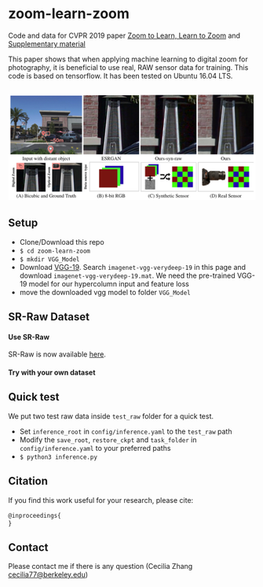 # zoom-learn-zoom
Code and data for CVPR 2019 paper [Zoom to Learn, Learn to Zoom]()
 and [Supplementary material]()

This paper shows that when applying machine learning to digital zoom for photography, it is beneficial to use real, RAW sensor data for training. This code is based on tensorflow. It has been tested on Ubuntu 16.04 LTS.

## ![](./teaser/teaser.png)



## Setup

- Clone/Download this repo
- `$ cd zoom-learn-zoom`
- `$ mkdir VGG_Model`
- Download [VGG-19](http://www.vlfeat.org/matconvnet/pretrained/#downloading-the-pre-trained-models). Search `imagenet-vgg-verydeep-19` in this page and download `imagenet-vgg-verydeep-19.mat`. We need the pre-trained VGG-19 model for our hypercolumn input and feature loss
- move the downloaded vgg model to folder `VGG_Model`



## SR-Raw Dataset

#### Use SR-Raw

SR-Raw is now available [here]().

#### Try with your own dataset



## Quick test

We put two test raw data inside `test_raw` folder for a quick test.

- Set `inference_root` in  `config/inference.yaml` to the `test_raw` path
- Modify the `save_root`, `restore_ckpt` and `task_folder` in `config/inference.yaml`  to your preferred paths  
- `$ python3 inference.py`



## Citation

If you find this work useful for your research, please cite:

```
@inproceedings{
}
```

## Contact
Please contact me if there is any question (Cecilia Zhang <cecilia77@berkeley.edu>)
